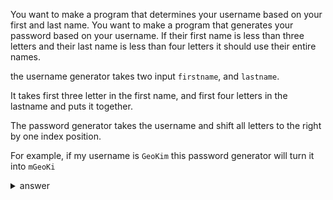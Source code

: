 
You want to make a program that determines your username based on your first and last name.
You want to make a program that generates your password based on  your username.
If their first name is less than three letters and their last name is less than four letters it should use their entire names.


the username generator takes two input `firstname`, and `lastname`.

It takes first three letter in the first name, and first four letters in the lastname and puts it together.

The password generator takes the username and shift all letters to the right by one index position.

For example, if my username is `GeoKim` this password generator will turn it into `mGeoKi`


<details>
    <summary>answer</summary>
    
    ```py
    #make username generator

    def username_generator(firstname,lastname):

        #we will return this username at the end of the program
        username = ""

        if len(firstname) < 3 and len(lastname) < 4:
            username = firstname + lastname
            return username
        else:
          username = firstname[:3] + lastname[:4]
          return username


    #make password generator
    def password_generator(username):

        #we will return this password
        password = ""

        #we have to rearrange the password because we should shift all letters by one to the right.
        for a in range(0, len(username)):

            #every iteration in for loop, we will assign username[a-1] to password. 
            #originally username[0] will turn into username[-1], and this will be stored in a password variable.
            password = password + username[a-1]

    return password
    ```
    
</details>
